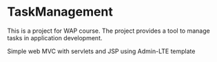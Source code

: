 # TaskManagement
This is a project for WAP course. The project provides a tool to manage tasks in application development.

Simple web MVC with servlets and JSP using Admin-LTE template
